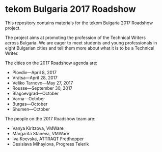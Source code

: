# tekom Bulgaria 2017 Roadshow

This repository contains materials for the tekom Bulgaria 2017 Roadshow project.

The project aims at promoting the profession of the Technical Writers across Bulgaria. We are eager to meet students and young professionals in eight Bulgarian cities and tell them more about what it is to be a Technical Writer.

The cities on the 2017 Roadshow agenda are:

* Plovdiv&mdash;April 8, 2017
* Vratsa&mdash;April 28, 2017
* Veliko Tarnovo&mdash;May 27, 2017
* Rousse&mdash;September 30, 2017
* Blagoevgrad&mdash;October
* Varna&mdash;October
* Burgas&mdash;October
* Shumen&mdash;October


The people on the 2017 Roadshow team are:

* Vanya Kiritzova, VMWare
* Margarita Staneva, VMWare
* Iva Koevska, ATTRAQT Fredhopper
* Desislava Mihaylova, Progress Telerik
